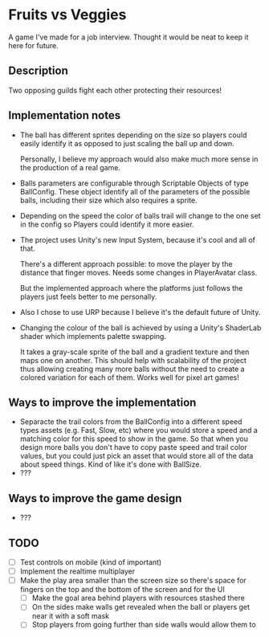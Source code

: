 # Fruits vs Veggies

A game I've made for a job interview. Thought it would be neat to keep it here for future.

## Description

Two opposing guilds fight each other protecting their resources!

## Implementation notes

- The ball has different sprites depending on the size so players could easily identify it as opposed to just scaling the ball up and down. 

    Personally, I believe my approach would also make much more sense in the production of a real game.

- Balls parameters are configurable through Scriptable Objects of type BallConfig. These object identify all of the parameters of the possible balls, including their size which also requires a sprite.

- Depending on the speed the color of balls trail will change to the one set in the config so Players could identify it more easier.

- The project uses Unity's new Input System, because it's cool and all of that.

    There's a different approach possible: to move the player by the distance that finger moves. Needs some changes in PlayerAvatar class. 
    
    But the implemented approach where the platforms just follows the players just feels better to me personally.

- Also I chose to use URP because I believe it's the default future of Unity.

- Changing the colour of the ball is achieved by using a Unity's ShaderLab shader which implements palette swapping. 

    It takes a gray-scale sprite of the ball and a gradient texture and then maps one on another. This should help with scalability of the project thus allowing creating many more balls without the need to create a colored variation for each of them. Works well for pixel art games!

## Ways to improve the implementation

- Separacte the trail colors from the BallConfig into a different speed types assets (e.g. Fast, Slow, etc) where you would store a speed and a matching color for this speed to show in the game. So that when you design more balls you don't have to copy paste speed and trail color values, but you could just pick an asset that would store all of the data about speed things. Kind of like it's done with BallSize.
- ???

## Ways to improve the game design

- ???

## TODO

- [ ] Test controls on mobile (kind of important)
- [ ] Implement the realtime multiplayer
- [ ] Make the play area smaller than the screen size so there's space for fingers on the top and the bottom of the screen and for the UI
     - [ ] Make the goal area behind players with resources stashed there
     - [ ] On the sides make walls get revealed when the ball or players get near it with a soft mask
     - [ ] Stop players from going further than side walls would allow them to